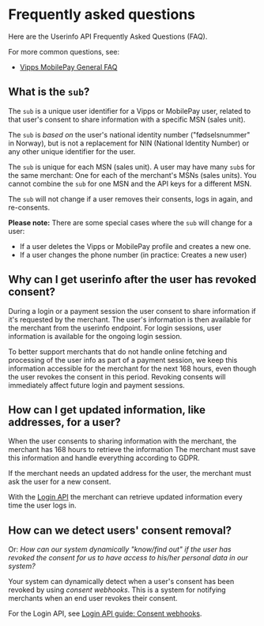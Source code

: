 <!-- START_METADATA
---
title: Userinfo API frequently asked questions
sidebar_label: FAQ
sidebar_position: 50
description: Userinfo API frequently asked questions
pagination_next: null
pagination_prev: null
---
END_METADATA -->

# Frequently asked questions

Here are the Userinfo API Frequently Asked Questions (FAQ).

For more common questions, see:

* [Vipps MobilePay General FAQ](https://developer.vippsmobilepay.com/docs/faqs)

## What is the `sub`?

The `sub` is a unique user identifier for a Vipps or MobilePay user, related to that user's consent
to share information with a specific MSN (sales unit).

The `sub` is *based on* the user's national identity number ("fødselsnummer" in Norway),
but  is not a replacement for NIN (National Identity Number) or any other unique identifier
for the user.

The `sub` is unique for each MSN (sales unit).
A user may have many `sub`s for the same merchant: One for each of
the merchant's MSNs (sales units).
You cannot combine the `sub` for one MSN and the API keys for a different MSN.

The `sub` will not change if a user removes their consents, logs in again, and re-consents.

**Please note:** There are some special cases where the `sub` will change for a user:

* If a user deletes the Vipps or MobilePay profile and creates a new one.
* If a user changes the phone number (in practice: Creates a new user)

## Why can I get userinfo after the user has revoked consent?

During a login or a payment session the user consent to share information if
it's requested by the merchant. The user's information is then available for
the merchant from the userinfo endpoint. For login sessions, user information
is available for the ongoing login session.

To better support merchants that
do not handle online fetching and processing of the user info as part of a
payment session, we keep this information accessible for the merchant for the
next 168 hours, even though the user revokes the consent in this period.
Revoking consents will immediately affect future login and payment sessions.

## How can I get updated information, like addresses, for a user?

When the user consents to sharing information with the merchant, the merchant
has 168 hours to retrieve the information
The merchant must save this information and handle everything according to GDPR.  

If the merchant needs an updated address for the user, the merchant must ask the
user for a new consent.

With the
[Login API](https://developer.vippsmobilepay.com/docs/APIs/login-api/)
the merchant can retrieve updated information every time the user logs in.

## How can we detect users' consent removal?

Or: *How can our system dynamically "know/find out" if the user has revoked the consent
for us to have access to his/her personal data in our system?*

Your system can dynamically detect when a user's consent has been revoked by using *consent webhooks*.
This is a system for notifying merchants when an end user revokes their consent.

For the Login API, see
[Login API guide: Consent webhooks](https://developer.vippsmobilepay.com/docs/APIs/login-api/api-guide/important-information#revoke-consent-webhook).
